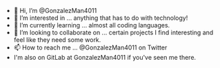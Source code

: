 - 👋 Hi, I’m @GonzalezMan4011
- 👀 I’m interested in ... anything that has to do with technology!
- 🌱 I’m currently learning ... almost all coding languages.
- 💞️ I’m looking to collaborate on ... certain projects I find interesting and feel like they need some work.
- 📫 How to reach me ... @GonzalezMan4011 on Twitter
- I'm also on GitLab at GonzalezMan4011 if you've seen me there.

<!---
GonzalezMan4011/GonzalezMan4011 is a ✨ special ✨ repository because its `README.md` (this file) appears on your GitHub profile.
You can click the Preview link to take a look at your changes.
--->
